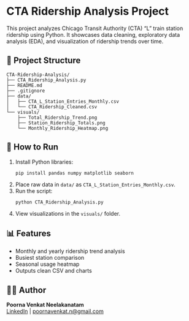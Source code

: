 # CTA Ridership Analysis Project

This project analyzes Chicago Transit Authority (CTA) “L” train station ridership using Python. It showcases data cleaning, exploratory data analysis (EDA), and visualization of ridership trends over time.

## 📁 Project Structure

```
CTA-Ridership-Analysis/
├── CTA_Ridership_Analysis.py
├── README.md
├── .gitignore
├── data/
│   ├── CTA_L_Station_Entries_Monthly.csv
│   └── CTA_Ridership_Cleaned.csv
└── visuals/
    ├── Total_Ridership_Trend.png
    ├── Station_Ridership_Totals.png
    └── Monthly_Ridership_Heatmap.png
```

## 🚀 How to Run

1. Install Python libraries:
   ```
   pip install pandas numpy matplotlib seaborn
   ```
2. Place raw data in `data/` as `CTA_L_Station_Entries_Monthly.csv`.
3. Run the script:
   ```
   python CTA_Ridership_Analysis.py
   ```
4. View visualizations in the `visuals/` folder.

## 📊 Features

- Monthly and yearly ridership trend analysis
- Busiest station comparison
- Seasonal usage heatmap
- Outputs clean CSV and charts

## 👨‍💻 Author

**Poorna Venkat Neelakanatam**  
[LinkedIn](https://www.linkedin.com/in/pneelakantam) | poornavenkat.n@gmail.com
